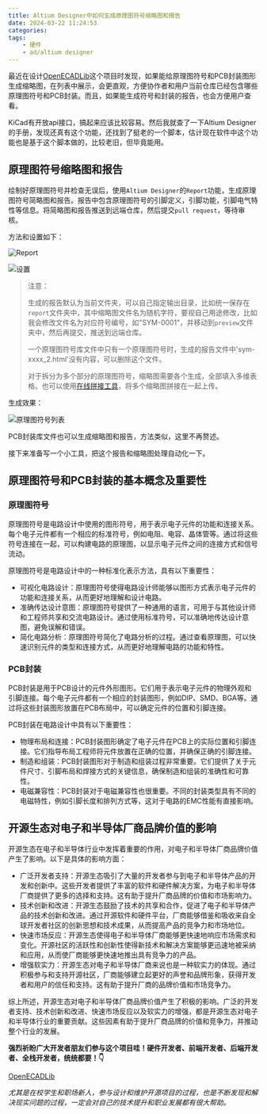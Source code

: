 ```yaml
---
title: Altium Designer中如何生成原理图符号缩略图和报告
date: 2024-03-22 11:24:53
categories:
tags:
    - 硬件
    - ad/altium designer
---
```



最近在设计[OpenECADLib](https://github.com/boringhex-top/OpenECADLib)这个项目时发现，如果能给原理图符号和PCB封装图形生成缩略图，在列表中展示，会更直观，方便协作者和用户当前仓库已经包含哪些原理图符号和PCB封装。而且，如果能生成符号和封装的报告，也会方便用户查看。

KiCad有开放api接口，搞起来应该比较容易。然后我就查了一下Altium Designer的手册，发现还真有这个功能，还找到了挺老的一个脚本，估计现在软件中这个功能也是基于这个脚本做的，比较老旧，但毕竟能用。

## 原理图符号缩略图和报告

绘制好原理图符号并检查无误后，使用`Altium Designer`的`Report`功能，生成原理图符号简略图和报告。报告中包含原理图符号的引脚定义，引脚功能，引脚电气特性等信息。将简略图和报告推送到远端仓库，然后提交`pull request`，等待审核。

方法和设置如下：

![Report](https://imgs.boringhex.top/blog/image-2.png)

<!-- more -->

![设置](https://imgs.boringhex.top/blog/image-3.png)

> 注意：
> 
> 生成的报告默认为当前文件夹，可以自己指定输出目录，比如统一保存在`report`文件夹中，其中缩略图文件名为随机字符，要视自己用途修改，比如我会修改文件名为对应符号编号，如"SYM-0001"，并移动到`preview`文件夹中，然后再提交，推送到远端仓库。
>
> 一个原理图符号库文件中只有一个原理图符号时，生成的报告文件中'sym-xxxx_2.html'没有内容，可以删除这个文件。
>
> 对于拆分为多个部分的原理图符号，缩略图需要各个生成，全部填入多维表格。也可以使用[在线拼接工具](https://uutool.cn/photo-collage/)，将多个缩略图拼接在一起上传。

生成效果：

![原理图符号列表](https://imgs.boringhex.top/blog/20240322113250.png)

PCB封装库文件也可以生成缩略图和报告，方法类似，这里不再赘述。

接下来准备写一个小工具，把这个报告和缩略图处理自动化一下。


## 原理图符号和PCB封装的基本概念及重要性

### 原理图符号

原理图符号是电路设计中使用的图形符号，用于表示电子元件的功能和连接关系。每个电子元件都有一个相应的标准符号，例如电阻、电容、晶体管等。通过将这些符号连接在一起，可以构建电路的原理图，以显示电子元件之间的连接方式和信号流动。

原理图符号是电路设计中的一种标准化表示方法，具有以下重要性：

- 可视化电路设计：原理图符号使得电路设计师能够以图形方式表示电子元件的功能和连接关系，从而更好地理解和设计电路。
- 准确传达设计意图：原理图符号提供了一种通用的语言，可用于与其他设计师和工程师共享和交流电路设计。通过使用标准符号，可以准确地传达设计意图，避免误解和错误。
- 简化电路分析：原理图符号简化了电路分析的过程。通过查看原理图，可以快速识别元件的类型和连接方式，从而更好地理解电路的功能和特性。

### PCB封装

PCB封装是用于PCB设计的元件外形图形。它们用于表示电子元件的物理外观和引脚连接。每个电子元件都有一个相应的封装图形，例如DIP、SMD、BGA等。通过将这些封装图形放置在PCB布局中，可以确定元件的位置和引脚连接。

PCB封装在电路设计中具有以下重要性：

- 物理布局和连接：PCB封装图形确定了电子元件在PCB上的实际位置和引脚连接。它们指导布局工程师将元件放置在正确的位置，并确保正确的引脚连接。
- 制造和组装：PCB封装图形对于制造和组装过程非常重要。它们提供了关于元件尺寸、引脚布局和焊接方式的关键信息，确保制造和组装的准确性和可靠性。
- 电磁兼容性：PCB封装对于电磁兼容性也很重要。不同的封装类型具有不同的电磁特性，例如引脚长度和排列方式等，这对于电路的EMC性能有直接影响。

## 开源生态对电子和半导体厂商品牌价值的影响

开源生态在电子和半导体行业中发挥着重要的作用，对电子和半导体厂商品牌价值产生了影响。以下是具体的影响方面：

- 广泛开发者支持：开源生态吸引了大量的开发者参与到电子和半导体产品的开发和创新中。这些开发者提供了丰富的软件和硬件解决方案，为电子和半导体厂商提供了更多的选择和支持。这有助于提升厂商品牌的价值和市场影响力。
- 技术创新和改进：开源生态鼓励了技术的共享和合作，促进了电子和半导体产品的技术创新和改进。通过开源软件和硬件平台，厂商能够借鉴和吸收来自全球开发者社区的创新思想和技术成果，从而提高产品的竞争力和市场地位。
- 快速市场反应：开源生态使得电子和半导体厂商能够更快速地响应市场需求和变化。开源社区的活跃性和创新性使得新技术和解决方案能够更迅速地被采纳和应用，从而使厂商能够更快速地推出具有竞争力的产品。
- 增强软实力：开源生态对电子和半导体厂商来说也是一种软实力的体现。通过积极参与和支持开源社区，厂商能够建立起更好的声誉和品牌形象，获得开发者和用户的信任和支持。这有助于提升厂商的品牌价值和市场竞争力。

综上所述，开源生态对电子和半导体厂商品牌价值产生了积极的影响。广泛的开发者支持、技术创新和改进、快速市场反应以及软实力的增强，都是开源生态对电子和半导体行业的重要贡献。这些因素有助于提升厂商品牌的价值和竞争力，并推动整个行业的发展。


**强烈祈盼广大开发者朋友们参与这个项目哇！硬件开发者、前端开发者、后端开发者、全栈开发者，统统都要！👇**

[OpenECADLib](https://github.com/boringhex-top/OpenECADLib)

*尤其是在校学生和职场新人，参与设计和维护开源项目的过程，也是不断发现和解决现实问题的过程，一定会对自己的技术提升和职业发展都有很大帮助。*
